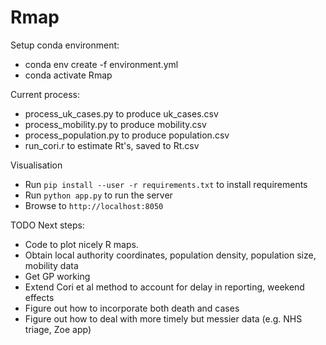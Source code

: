 # Rmap

Setup conda environment:
* conda env create -f environment.yml
* conda activate Rmap

Current process:
* process_uk_cases.py to produce uk_cases.csv
* process_mobility.py to produce mobility.csv
* process_population.py to produce population.csv
* run_cori.r to estimate Rt's, saved to Rt.csv

Visualisation
* Run `pip install --user -r requirements.txt` to install requirements
* Run `python app.py` to run the server
* Browse to `http://localhost:8050`

TODO Next steps:
* Code to plot nicely R maps.
* Obtain local authority coordinates, population density, population size, mobility data
* Get GP working
* Extend Cori et al method to account for delay in reporting, weekend effects
* Figure out how to incorporate both death and cases
* Figure out how to deal with more timely but messier data (e.g. NHS triage, Zoe app)

